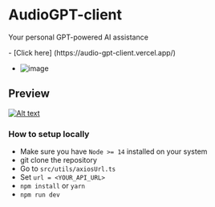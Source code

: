 # AudioGPT-client
<p>Your personal GPT-powered AI assistance</p>
- [Click here] (https://audio-gpt-client.vercel.app/)

- ![image](https://github.com/ScriptedPranav/AudioGPT-client/assets/86917061/71569ff5-e992-4b10-8f4c-27d6c19c608d)

## Preview

[![Alt text](https://img.youtube.com/vi/aVyZH6Ou0fY/0.jpg)](https://www.youtube.com/watch?v=aVyZH6Ou0fY)


### How to setup locally
- Make sure you have `Node >= 14` installed on your system
- git clone the repository
- Go to `src/utils/axiosUrl.ts`
- Set `url = <YOUR_API_URL>`
- `npm install` or `yarn`
- `npm run dev`
